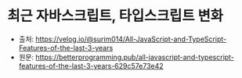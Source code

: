 # 최근 자바스크립트, 타입스크립트 변화

- 출처: https://velog.io/@surim014/All-JavaScript-and-TypeScript-Features-of-the-last-3-years
- 원문: https://betterprogramming.pub/all-javascript-and-typescript-features-of-the-last-3-years-629c57e73e42

